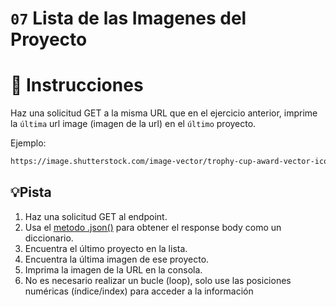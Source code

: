 # `07` Lista de las Imagenes del Proyecto

# 📝 Instrucciones

Haz una solicitud GET a la misma URL que en el ejercicio anterior, imprime la `última` url image (imagen de la url) en el `último` proyecto.

Ejemplo:
```bash
https://image.shutterstock.com/image-vector/trophy-cup-award-vector-icon-260nw-592525184.jpg
```

## 💡Pista

1. Haz una solicitud GET al endpoint.
2. Usa el [metodo .json()](https://www.w3schools.com/python/ref_requests_response.asp) para obtener el response body como un diccionario.
3. Encuentra el último proyecto en la lista.
4. Encuentra la última imagen de ese proyecto.
5. Imprima la imagen de la URL en la consola.
6. No es necesario realizar un bucle (loop), solo use las posiciones numéricas (índice/index) para acceder a la información

